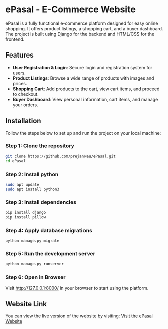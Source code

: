 # ePasal - E-Commerce Website

ePasal is a fully functional e-commerce platform designed for easy online shopping. It offers product listings, a shopping cart, and a buyer dashboard. The project is built using Django for the backend and HTML/CSS for the frontend.

## Features

- **User Registration & Login**: Secure login and registration system for users.
- **Product Listings**: Browse a wide range of products with images and prices.
- **Shopping Cart**: Add products to the cart, view cart items, and proceed to checkout.
- **Buyer Dashboard**: View personal information, cart items, and manage your orders.

## Installation

Follow the steps below to set up and run the project on your local machine:

### Step 1: Clone the repository
```bash
git clone https://github.com/prejanNeu/ePasal.git
cd ePasal
```

### Step 2: Install python

```bash
sudo apt update
sudo apt install python3
```

### Step 3: Install dependencies

```bash
pip install django
pip install pillow
```

### Step 4: Apply database migrations

```bash
python manage.py migrate
```


### Step 5: Run the development server
```bash
python manage.py runserver
```


### Step 6: Open in Browser
Visit http://127.0.0.1:8000/ in your browser to start using the platform.

## Website Link
You can view the live version of the website by visiting: [Visit the ePasal Website](http://prejjj.pythonanywhere.com)



